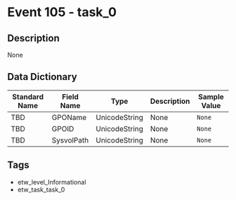 # Event 105 - task_0

## Description
None

## Data Dictionary
|Standard Name|Field Name|Type|Description|Sample Value|
|---|---|---|---|---|
|TBD|GPOName|UnicodeString|None|`None`|
|TBD|GPOID|UnicodeString|None|`None`|
|TBD|SysvolPath|UnicodeString|None|`None`|

## Tags
* etw_level_Informational
* etw_task_task_0